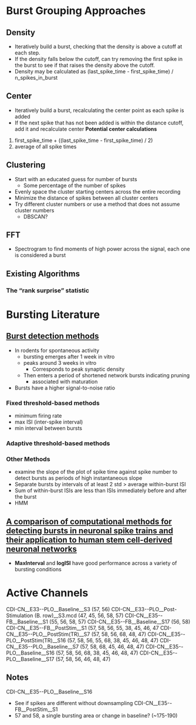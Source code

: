 # Burst Grouping Approaches

## Density
- Iteratively build a burst, checking that the density is above a cutoff at each step. 
- If the density falls below the cutoff, can try removing the first spike in the burst to see if that raises the density above the cutoff.
- Density may be calculated as (last_spike_time - first_spike_time) / n_spikes_in_burst

## Center
- Iteratively build a burst, recalculating the center point as each spike is added
- If the next spike that has not been added is within the distance cutoff, add it and recalculate center
**Potential center calculations**
1. first_spike_time + ((last_spike_time - first_spike_time) / 2)
2. average of all spike times

## Clustering
- Start with an educated guess for number of bursts
    - Some percentage of the number of spikes
- Evenly space the cluster starting centers across the entire recording
- Minimize the distance of spikes between all cluster centers
- Try different cluster numbers or use a method that does not assume cluster numbers 
    - DBSCAN?

## FFT
- Spectrogram to find moments of high power across the signal, each one is considered a burst

## Existing Algorithms

### The “rank surprise” statistic

# Bursting Literature
## [Burst detection methods](https://arxiv.org/pdf/1802.01287.pdf)
- In rodents for spontaneous activity 
    - bursting emerges after 1 week in vitro
    - peaks around 3 weeks in vitro
        - Corresponds to peak synaptic density
    - Then enters a period of shortened network bursts indicating pruning
        - associated with maturation
- Bursts have a higher signal-to-noise ratio

### Fixed threshold-based methods
- minimum firing rate
- max ISI (inter-spike interval)
- min interval between bursts
### Adaptive threshold-based methods
### Other Methods
- examine the slope of the plot of spike time against spike number to detect bursts as periods of high instantaneous slope
- Separate bursts by intervals of at least 2 std > average within-burst ISI
- Sum of within-burst ISIs are less than ISIs immediately before and after the burst
- HMM

## [A comparison of computational methods for detecting bursts in neuronal spike trains and their application to human stem cell-derived neuronal networks](https://journals.physiology.org/doi/prev/20160420-aop/pdf/10.1152/jn.00093.2016)
- **MaxInterval** and **logISI** have good performance across a variety of bursting conditions

# Active Channels
CDI-CN__E33--PLO__Baseline__S3 (57, 56)
CDI-CN__E33--PLO__Post-Stimulation (B. row)__S3.mcd (47, 45, 56, 58, 57)
CDI-CN__E35--FB__Baseline__S1 (55, 56, 58, 57)
CDI-CN__E35--FB__Baseline__S17 (56, 58)
CDI-CN__E35--FB__PostStim__S1 (57, 58, 56, 55, 38, 45, 46, 47
CDI-CN__E35--PLO__PostStim(TR)__S7 (57, 58, 56, 68, 48, 47)
CDI-CN__E35--PLO__PostStim(TR)__S16 (57, 58, 56, 55, 68, 38, 45, 46, 48, 47)
CDI-CN__E35--PLO__Baseline__S7 (57, 58, 68, 45, 46, 48, 47)
CDI-CN__E35--PLO__Baseline__S16 (57, 58, 56, 68, 38, 45, 46, 48, 47)
CDI-CN__E35--PLO__Baseline__S17 (57, 58, 56, 46, 48, 47)

## Notes
CDI-CN__E35--PLO__Baseline__S16
- See if spikes are different without downsampling
CDI-CN__E35--FB__PostStim__S1
- 57 and 58, a single bursting area or change in baseline? (~175-190)
